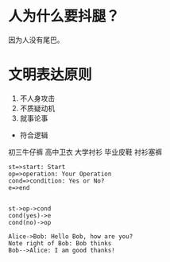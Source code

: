 # 人为什么要抖腿？
因为人没有尾巴。


# 文明表达原则
1. 不人身攻击
2. 不质疑动机
3. 就事论事
+ 符合逻辑


初三牛仔裤
高中卫衣
大学衬衫
毕业皮鞋
衬衫塞裤


```flow
st=>start: Start
op=>operation: Your Operation
cond=>condition: Yes or No?
e=>end


st->op->cond
cond(yes)->e
cond(no)->op
```

```seq
Alice->Bob: Hello Bob, how are you?
Note right of Bob: Bob thinks
Bob-->Alice: I am good thanks!
```

